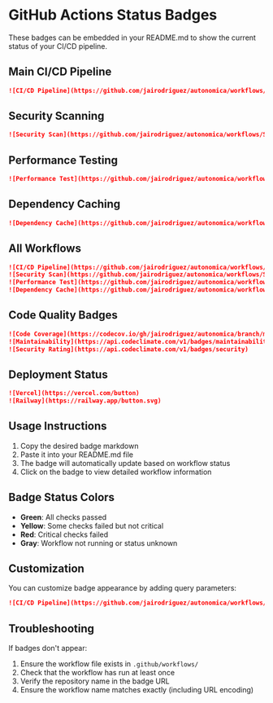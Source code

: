 # GitHub Actions Status Badges

These badges can be embedded in your README.md to show the current status of your CI/CD pipeline.

## Main CI/CD Pipeline
```markdown
![CI/CD Pipeline](https://github.com/jairodriguez/autonomica/workflows/CI%3ACD%20Pipeline/badge.svg)
```

## Security Scanning
```markdown
![Security Scan](https://github.com/jairodriguez/autonomica/workflows/Security%20Scanning/badge.svg)
```

## Performance Testing
```markdown
![Performance Test](https://github.com/jairodriguez/autonomica/workflows/Performance%20Testing/badge.svg)
```

## Dependency Caching
```markdown
![Dependency Cache](https://github.com/jairodriguez/autonomica/workflows/Dependency%20Caching/badge.svg)
```

## All Workflows
```markdown
![CI/CD Pipeline](https://github.com/jairodriguez/autonomica/workflows/CI%3ACD%20Pipeline/badge.svg)
![Security Scan](https://github.com/jairodriguez/autonomica/workflows/Security%20Scanning/badge.svg)
![Performance Test](https://github.com/jairodriguez/autonomica/workflows/Performance%20Testing/badge.svg)
![Dependency Cache](https://github.com/jairodriguez/autonomica/workflows/Dependency%20Caching/badge.svg)
```

## Code Quality Badges
```markdown
![Code Coverage](https://codecov.io/gh/jairodriguez/autonomica/branch/main/graph/badge.svg)
![Maintainability](https://api.codeclimate.com/v1/badges/maintainability)
![Security Rating](https://api.codeclimate.com/v1/badges/security)
```

## Deployment Status
```markdown
![Vercel](https://vercel.com/button)
![Railway](https://railway.app/button.svg)
```

## Usage Instructions

1. Copy the desired badge markdown
2. Paste it into your README.md file
3. The badge will automatically update based on workflow status
4. Click on the badge to view detailed workflow information

## Badge Status Colors

- **Green**: All checks passed
- **Yellow**: Some checks failed but not critical
- **Red**: Critical checks failed
- **Gray**: Workflow not running or status unknown

## Customization

You can customize badge appearance by adding query parameters:

```markdown
![CI/CD Pipeline](https://github.com/jairodriguez/autonomica/workflows/CI%3ACD%20Pipeline/badge.svg?style=flat-square&label=Build%20Status)
```

## Troubleshooting

If badges don't appear:
1. Ensure the workflow file exists in `.github/workflows/`
2. Check that the workflow has run at least once
3. Verify the repository name in the badge URL
4. Ensure the workflow name matches exactly (including URL encoding)
